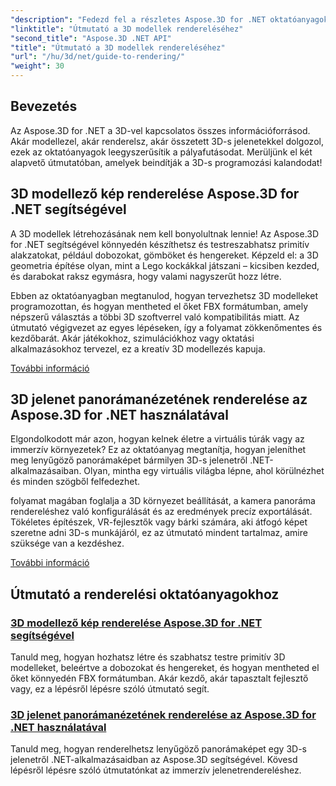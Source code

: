 ```yaml
---
"description": "Fedezd fel a részletes Aspose.3D for .NET oktatóanyagokat, amelyek a 3D modellezést, renderelést és jelenetmanipulációt fedik le. Egyszerűsített útmutatók minden szintű fejlesztő számára."
"linktitle": "Útmutató a 3D modellek rendereléséhez"
"second_title": "Aspose.3D .NET API"
"title": "Útmutató a 3D modellek rendereléséhez"
"url": "/hu/3d/net/guide-to-rendering/"
"weight": 30
---
```


## Bevezetés

Az Aspose.3D for .NET a 3D-vel kapcsolatos összes információforrásod. Akár modellezel, akár renderelsz, akár összetett 3D-s jelenetekkel dolgozol, ezek az oktatóanyagok leegyszerűsítik a pályafutásodat. Merüljünk el két alapvető útmutatóban, amelyek beindítják a 3D-s programozási kalandodat!  

## 3D modellező kép renderelése Aspose.3D for .NET segítségével  

A 3D modellek létrehozásának nem kell bonyolultnak lennie! Az Aspose.3D for .NET segítségével könnyedén készíthetsz és testreszabhatsz primitív alakzatokat, például dobozokat, gömböket és hengereket. Képzeld el: a 3D geometria építése olyan, mint a Lego kockákkal játszani – kicsiben kezded, és darabokat raksz egymásra, hogy valami nagyszerűt hozz létre.  

Ebben az oktatóanyagban megtanulod, hogyan tervezhetsz 3D modelleket programozottan, és hogyan mentheted el őket FBX formátumban, amely népszerű választás a többi 3D szoftverrel való kompatibilitás miatt. Az útmutató végigvezet az egyes lépéseken, így a folyamat zökkenőmentes és kezdőbarát. Akár játékokhoz, szimulációkhoz vagy oktatási alkalmazásokhoz tervezel, ez a kreatív 3D modellezés kapuja.  

[További információ](./render-3d-modeling-image/)  

## 3D jelenet panorámanézetének renderelése az Aspose.3D for .NET használatával  

Elgondolkodott már azon, hogyan kelnek életre a virtuális túrák vagy az immerzív környezetek? Ez az oktatóanyag megtanítja, hogyan jeleníthet meg lenyűgöző panorámaképet bármilyen 3D-s jelenetről .NET-alkalmazásaiban. Olyan, mintha egy virtuális világba lépne, ahol körülnézhet és minden szögből felfedezhet.  

folyamat magában foglalja a 3D környezet beállítását, a kamera panoráma rendereléshez való konfigurálását és az eredmények precíz exportálását. Tökéletes építészek, VR-fejlesztők vagy bárki számára, aki átfogó képet szeretne adni 3D-s munkájáról, ez az útmutató mindent tartalmaz, amire szüksége van a kezdéshez.  

[További információ](./render-panorama-view-3d-scene/)  

## Útmutató a renderelési oktatóanyagokhoz
### [3D modellező kép renderelése Aspose.3D for .NET segítségével](./render-3d-modeling-image/)
Tanuld meg, hogyan hozhatsz létre és szabhatsz testre primitív 3D modelleket, beleértve a dobozokat és hengereket, és hogyan mentheted el őket könnyedén FBX formátumban. Akár kezdő, akár tapasztalt fejlesztő vagy, ez a lépésről lépésre szóló útmutató segít.
### [3D jelenet panorámanézetének renderelése az Aspose.3D for .NET használatával](./render-panorama-view-3d-scene/)
Tanuld meg, hogyan renderelhetsz lenyűgöző panorámaképet egy 3D-s jelenetről .NET-alkalmazásaidban az Aspose.3D segítségével. Kövesd lépésről lépésre szóló útmutatónkat az immerzív jelenetrendereléshez.